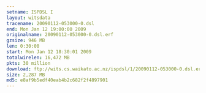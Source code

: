 ```yaml
---
setname: ISPDSL I
layout: witsdata
tracename: 20090112-053000-0.dsl
end: Mon Jan 12 19:00:00 2009
originalname: 20090112-053000-0.dsl.erf
gzsize: 946 MB
len: 0:30:00
start: Mon Jan 12 18:30:01 2009
totalwirelen: 16,472 MB
pkts: 30 million
download: ftp://wits.cs.waikato.ac.nz/ispdsl/1/20090112-053000-0.dsl.erf.gz
size: 2,287 MB
md5: e8af9b5edf40eab4b2c682f2f4897901
---
```

